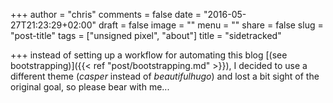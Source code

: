 +++
author = "chris"
comments = false
date = "2016-05-27T21:23:29+02:00"
draft = false
image = ""
menu = ""
share = false
slug = "post-title"
tags = ["unsigned pixel", "about"]
title = "sidetracked"

+++
instead of setting up a workflow for automating this blog [(see bootstrapping)]({{< ref "post/bootstrapping.md" >}}), I decided to use a different theme (_casper_ instead of _beautifulhugo_) and lost a bit sight of the original goal, so please bear with me... 
<!--more-->
